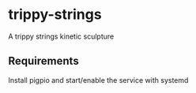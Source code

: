 # trippy-strings
A trippy strings kinetic sculpture

## Requirements

Install pigpio and start/enable the service with systemd
